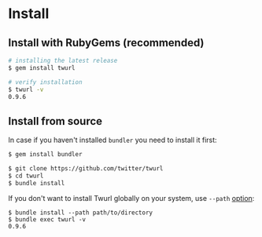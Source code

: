 # Install

## Install with RubyGems (recommended)

```sh
# installing the latest release
$ gem install twurl
```

```sh
# verify installation
$ twurl -v
0.9.6
```

## Install from source

In case if you haven't installed `bundler` you need to install it first:

```sh
$ gem install bundler
```

```sh
$ git clone https://github.com/twitter/twurl
$ cd twurl
$ bundle install
```

If you don't want to install Twurl globally on your system, use `--path` [option](https://bundler.io/v2.0/bundle_install.html):

```
$ bundle install --path path/to/directory
$ bundle exec twurl -v
0.9.6
```
